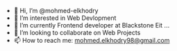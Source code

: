 - 👋 Hi, I’m @mohmed-elkhodry
- 👀 I’m interested in Web Devlopment
- 🌱 I’m currently Frontend developer at Blackstone Eit ...
- 💞️ I’m looking to collaborate on Web Projects
- 📫 How to reach me: mohmed.elkhodry98@gmail.com

<!---
mohmed-elkhodry/mohmed-elkhodry is a ✨ special ✨ repository because its `README.md` (this file) appears on your GitHub profile.
You can click the Preview link to take a look at your changes.
--->

